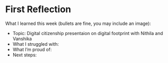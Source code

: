 # First Reflection
What I learned this week (bullets are fine, you may include an image):

- Topic: Digital citizenship presentaion on digital footprint with Nithila and Vanshika
- What I struggled with:
- What I’m proud of:
- Next steps:
